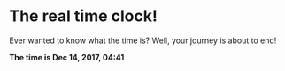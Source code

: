 # The real time clock!

Ever wanted to know what the time is? Well, your journey is about to end!

**The time is Dec 14, 2017, 04:41**